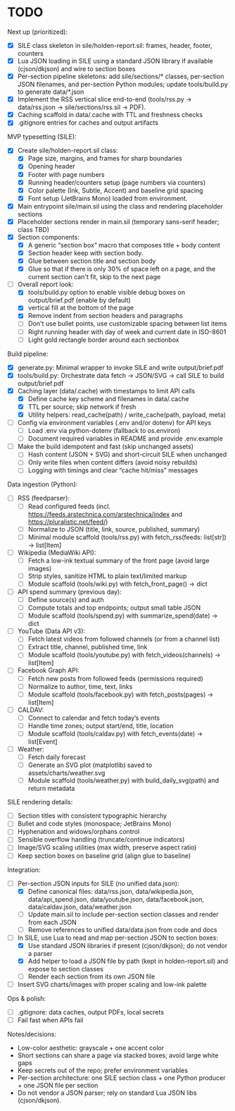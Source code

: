 # TODO

Next up (prioritized):
- [x] SILE class skeleton in sile/holden-report.sil: frames, header, footer, counters
- [x] Lua JSON loading in SILE using a standard JSON library if available (cjson/dkjson) and wire to section boxes
- [x] Per-section pipeline skeletons: add sile/sections/* classes, per-section JSON filenames, and per-section Python modules; update tools/build.py to generate data/*.json
- [x] Implement the RSS vertical slice end-to-end (tools/rss.py -> data/rss.json -> sile/sections/rss.sil -> PDF).
- [x] Caching scaffold in data/.cache with TTL and freshness checks
- [x] .gitignore entries for caches and output artifacts

MVP typesetting (SILE):
- [x] Create sile/holden-report.sil class:
  - [x] Page size, margins, and frames for sharp boundaries
  - [x] Opening header
  - [x] Footer with page numbers
  - [x] Running header/counters setup (page numbers via counters)
  - [x] Color palette (Ink, Subtle, Accent) and baseline grid spacing
  - [x] Font setup (JetBrains Mono) loaded from environment.
- [x] Main entrypoint sile/main.sil using the class and rendering placeholder sections
- [x] Placeholder sections render in main.sil (temporary sans-serif header; class TBD)
- [x] Section components:
  - [x] A generic “section box” macro that composes title + body content
  - [x] Section header keep with section body.
  - [x] Glue between section title and section body
  - [x] Glue so that if there is only 30% of space left on a page, and the current section can't fit, skip to the next page
- [ ] Overall report look:
  - [x] tools/build.py option to enable visible debug boxes on output/brief.pdf (enable by default)
  - [x] vertical fill at the bottom of the page
  - [x] Remove indent from section headers and paragraphs
  - [ ] Don't use bullet points, use customizable spacing between list items
  - [ ] Right running header with day of week and current date in ISO-8601
  - [ ] Light gold rectangle border around each sectionbox

Build pipeline:
- [x] generate.py: Minimal wrapper to invoke SILE and write output/brief.pdf
- [x] tools/build.py: Orchestrate data fetch → JSON/SVG → call SILE to build output/brief.pdf
- [x] Caching layer (data/.cache) with timestamps to limit API calls
  - [x] Define cache key scheme and filenames in data/.cache
  - [x] TTL per source; skip network if fresh
  - [x] Utility helpers: read_cache(path) / write_cache(path, payload, meta)
- [ ] Config via environment variables (.env and/or dotenv) for API keys
  - [ ] Load .env via python-dotenv (fallback to os.environ)
  - [ ] Document required variables in README and provide .env.example
- [ ] Make the build idempotent and fast (skip unchanged assets)
  - [ ] Hash content (JSON + SVG) and short-circuit SILE when unchanged
  - [ ] Only write files when content differs (avoid noisy rebuilds)
  - [ ] Logging with timings and clear “cache hit/miss” messages

Data ingestion (Python):
- [ ] RSS (feedparser):
  - [ ] Read configured feeds (incl. https://feeds.arstechnica.com/arstechnica/index and https://pluralistic.net/feed/)
  - [ ] Normalize to JSON (title, link, source, published, summary)
  - [ ] Minimal module scaffold (tools/rss.py) with fetch_rss(feeds: list[str]) -> list[Item]
- [ ] Wikipedia (MediaWiki API):
  - [ ] Fetch a low-ink textual summary of the front page (avoid large images)
  - [ ] Strip styles, sanitize HTML to plain text/limited markup
  - [ ] Module scaffold (tools/wiki.py) with fetch_front_page() -> dict
- [ ] API spend summary (previous day):
  - [ ] Define source(s) and auth
  - [ ] Compute totals and top endpoints; output small table JSON
  - [ ] Module scaffold (tools/spend.py) with summarize_spend(date) -> dict
- [ ] YouTube (Data API v3):
  - [ ] Fetch latest videos from followed channels (or from a channel list)
  - [ ] Extract title, channel, published time, link
  - [ ] Module scaffold (tools/youtube.py) with fetch_videos(channels) -> list[Item]
- [ ] Facebook Graph API:
  - [ ] Fetch new posts from followed feeds (permissions required)
  - [ ] Normalize to author, time, text, links
  - [ ] Module scaffold (tools/facebook.py) with fetch_posts(pages) -> list[Item]
- [ ] CALDAV:
  - [ ] Connect to calendar and fetch today’s events
  - [ ] Handle time zones; output start/end, title, location
  - [ ] Module scaffold (tools/caldav.py) with fetch_events(date) -> list[Event]
- [ ] Weather:
  - [ ] Fetch daily forecast
  - [ ] Generate an SVG plot (matplotlib) saved to assets/charts/weather.svg
  - [ ] Module scaffold (tools/weather.py) with build_daily_svg(path) and return metadata

SILE rendering details:
- [ ] Section titles with consistent typographic hierarchy
- [ ] Bullet and code styles (monospace; JetBrains Mono)
- [ ] Hyphenation and widows/orphans control
- [ ] Sensible overflow handling (truncate/continue indicators)
- [ ] Image/SVG scaling utilities (max width, preserve aspect ratio)
- [ ] Keep section boxes on baseline grid (align glue to baseline)

Integration:
- [ ] Per-section JSON inputs for SILE (no unified data.json):
  - [x] Define canonical files: data/rss.json, data/wikipedia.json, data/api_spend.json, data/youtube.json, data/facebook.json, data/caldav.json, data/weather.json
  - [ ] Update main.sil to include per-section section classes and render from each JSON
  - [ ] Remove references to unified data/data.json from code and docs
- [ ] In SILE, use Lua to read and map per-section JSON to section boxes:
  - [x] Use standard JSON libraries if present (cjson/dkjson); do not vendor a parser
  - [x] Add helper to load a JSON file by path (kept in holden-report.sil) and expose to section classes
  - [ ] Render each section from its own JSON file
- [ ] Insert SVG charts/images with proper scaling and low-ink palette

Ops & polish:
- [ ] .gitignore: data caches, output PDFs, local secrets
- [ ] Fail fast when APIs fail

Notes/decisions:
- Low-color aesthetic: grayscale + one accent color
- Short sections can share a page via stacked boxes; avoid large white gaps
- Keep secrets out of the repo; prefer environment variables
- Per-section architecture: one SILE section class + one Python producer + one JSON file per section
- Do not vendor a JSON parser; rely on standard Lua JSON libs (cjson/dkjson).
